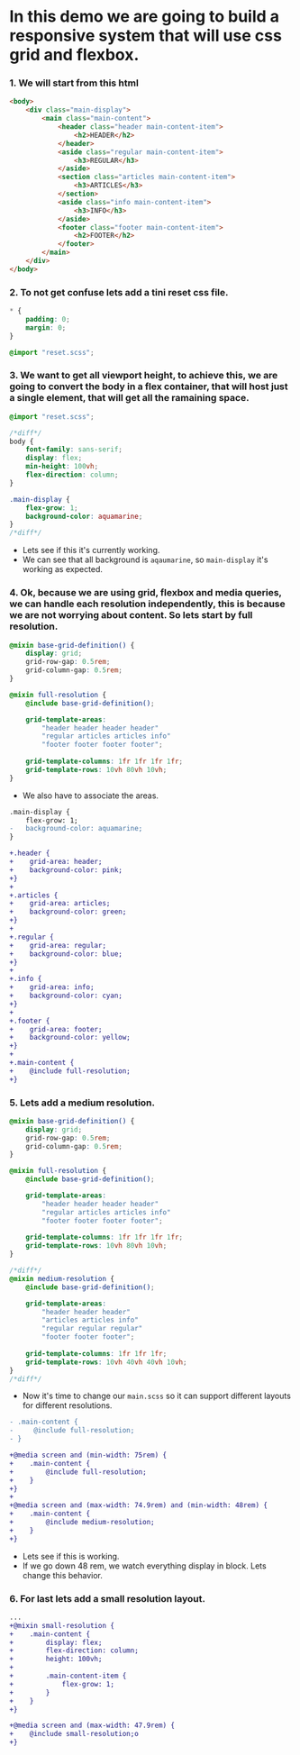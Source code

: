 # In this demo we are going to build a responsive system that will use css grid and flexbox.

### 1. We will start from this html

```html
<body>
    <div class="main-display">
        <main class="main-content">
            <header class="header main-content-item">
                <h2>HEADER</h2>
            </header>
            <aside class="regular main-content-item">
                <h3>REGULAR</h3>
            </aside>
            <section class="articles main-content-item">
                <h3>ARTICLES</h3>
            </section>
            <aside class="info main-content-item">
                <h3>INFO</h3>
            </aside>
            <footer class="footer main-content-item">
                <h2>FOOTER</h2>
            </footer>
        </main>
    </div>
</body>
```

### 2. To not get confuse lets add a tini reset css file.

```scss _reset.scss
* {
    padding: 0;
    margin: 0;
}
```

```scss main.scss
@import "reset.scss";  
```

### 3. We want to get all viewport height, to achieve this, we are going to convert the body in a flex container, that will host just a single element, that will get all the ramaining space.

```scss main.scss
@import "reset.scss";

/*diff*/
body {
    font-family: sans-serif;
    display: flex;
    min-height: 100vh;
    flex-direction: column;
}

.main-display {
    flex-grow: 1;
    background-color: aquamarine;
}
/*diff*/
```
* Lets see if this it's currently working.
* We can see that all background is `aqaumarine`, so `main-display` it's working as expected.  

### 4. Ok, because we are using grid, flexbox and media queries, we can handle each resolution independently, this is because we are not worrying about content. So lets start by full resolution.

```scss _layout.scss
@mixin base-grid-definition() {
    display: grid;
    grid-row-gap: 0.5rem;
    grid-column-gap: 0.5rem;
}

@mixin full-resolution {
    @include base-grid-definition();

    grid-template-areas: 
        "header header header header"
        "regular articles articles info"
        "footer footer footer footer";
    
    grid-template-columns: 1fr 1fr 1fr 1fr;
    grid-template-rows: 10vh 80vh 10vh;
}
```

* We also have to associate the areas.

```diff main.scss
.main-display {
    flex-grow: 1;
-   background-color: aquamarine;
}

+.header {
+    grid-area: header;
+    background-color: pink;
+}
+
+.articles {
+    grid-area: articles;
+    background-color: green;
+}
+
+.regular {
+    grid-area: regular;
+    background-color: blue;
+}
+
+.info {
+    grid-area: info;
+    background-color: cyan;
+} 
+
+.footer {
+    grid-area: footer;
+    background-color: yellow;
+}
+
+.main-content {
+    @include full-resolution;
+}
```

### 5. Lets add a medium resolution.

```scss _layout.scss
@mixin base-grid-definition() {
    display: grid;
    grid-row-gap: 0.5rem;
    grid-column-gap: 0.5rem;
}

@mixin full-resolution {
    @include base-grid-definition();

    grid-template-areas: 
        "header header header header"
        "regular articles articles info"
        "footer footer footer footer";
    
    grid-template-columns: 1fr 1fr 1fr 1fr;
    grid-template-rows: 10vh 80vh 10vh;
}

/*diff*/
@mixin medium-resolution {
    @include base-grid-definition();

    grid-template-areas: 
        "header header header"
        "articles articles info"
        "regular regular regular"
        "footer footer footer";
    
    grid-template-columns: 1fr 1fr 1fr;
    grid-template-rows: 10vh 40vh 40vh 10vh;
}
/*diff*/
```

* Now it's time to change our `main.scss` so it can support different layouts for different resolutions.

```diff main.scss
- .main-content {
-     @include full-resolution;
- }

+@media screen and (min-width: 75rem) {
+    .main-content {
+        @include full-resolution;
+    }
+}
+
+@media screen and (max-width: 74.9rem) and (min-width: 48rem) {
+    .main-content {
+        @include medium-resolution;
+    }
+}
```

* Lets see if this is working.
* If we go down 48 rem, we watch everything display in block. Lets change this behavior.

### 6. For last lets add a small resolution layout.

```diff _layout.scss
...
+@mixin small-resolution {
+    .main-content {
+        display: flex;
+        flex-direction: column;
+        height: 100vh;
+
+        .main-content-item {
+            flex-grow: 1;
+        }
+    }
+}
```

```diff main.scss
+@media screen and (max-width: 47.9rem) {
+    @include small-resolution;o
+}
```